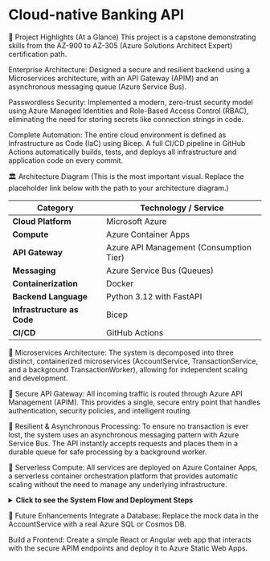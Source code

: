 # Cloud-native Banking API
🌟 Project Highlights (At a Glance)
This project is a capstone demonstrating skills from the AZ-900 to AZ-305 (Azure Solutions Architect Expert) certification path.

Enterprise Architecture: Designed a secure and resilient backend using a Microservices architecture, with an API Gateway (APIM) and an asynchronous messaging queue (Azure Service Bus).

Passwordless Security: Implemented a modern, zero-trust security model using Azure Managed Identities and Role-Based Access Control (RBAC), eliminating the need for storing secrets like connection strings in code.

Complete Automation: The entire cloud environment is defined as Infrastructure as Code (IaC) using Bicep. A full CI/CD pipeline in GitHub Actions automatically builds, tests, and deploys all infrastructure and application code on every commit.

🏛️ Architecture Diagram
(This is the most important visual. Replace the placeholder link below with the path to your architecture diagram.)

| Category                  | Technology / Service                               |
| ------------------------- | -------------------------------------------------- |
| **Cloud Platform** | Microsoft Azure                                    |
| **Compute** | Azure Container Apps                               |
| **API Gateway** | Azure API Management (Consumption Tier)            |
| **Messaging** | Azure Service Bus (Queues)                         |
| **Containerization** | Docker                                             |
| **Backend Language** | Python 3.12 with FastAPI                           |
| **Infrastructure as Code**| Bicep                                              |
| **CI/CD** | GitHub Actions                                     |

🔹 Microservices Architecture: The system is decomposed into three distinct, containerized microservices (AccountService, TransactionService, and a background TransactionWorker), allowing for independent scaling and development.

🔹 Secure API Gateway: All incoming traffic is routed through Azure API Management (APIM). This provides a single, secure entry point that handles authentication, security policies, and intelligent routing.

🔹 Resilient & Asynchronous Processing: To ensure no transaction is ever lost, the system uses an asynchronous messaging pattern with Azure Service Bus. The API instantly accepts requests and places them in a durable queue for safe processing by a background worker.

🔹 Serverless Compute: All services are deployed on Azure Container Apps, a serverless container orchestration platform that provides automatic scaling without the need to manage any underlying infrastructure.

</details>

<details>
<summary><strong>Click to see the System Flow and Deployment Steps</strong></summary>

🌊 System Flow: Creating a Transaction
A client sends a POST /transactions request to the public APIM Gateway URL, including its API subscription key.

APIM validates the key and routes the request to the internal TransactionService.

The TransactionService validates the request body, places the transaction details as a message onto the Service Bus Queue, and immediately returns a 202 Accepted response.

The TransactionWorker, which is constantly listening to the queue, picks up the new message.

The worker processes the transaction logic and, upon success, deletes the message from the queue to mark it as complete.

🚀 Setup and Deployment
This project is configured for fully automated deployment. To replicate this environment:

Fork the Repository and clone it locally.

Create an Azure Service Principal with "Contributor" rights on your subscription.

Add GitHub Secrets: AZURE_CREDENTIALS (the JSON output from the principal) and AZURE_SUBSCRIPTION_ID.

Push a commit to the main branch to trigger the GitHub Actions workflow, which will build and deploy the entire project.

</details>

🌱 Future Enhancements
Integrate a Database: Replace the mock data in the AccountService with a real Azure SQL or Cosmos DB.

Build a Frontend: Create a simple React or Angular web app that interacts with the secure APIM endpoints and deploy it to Azure Static Web Apps.
